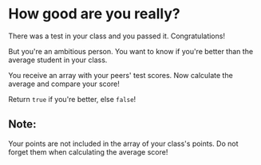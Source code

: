 # How good are you really?

There was a test in your class and you passed it. Congratulations!

But you're an ambitious person. You want to know if you're better than the
average student in your class.

You receive an array with your peers' test scores. Now calculate the average
and compare your score!

Return `true` if you're better, else `false`!

## Note:

Your points are not included in the array of your class's points. Do not forget
them when calculating the average score!
